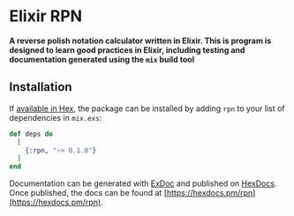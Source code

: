 # Elixir RPN

**A reverse polish notation calculator written in Elixir. This is program is designed to learn good practices in Elixir, including testing and documentation generated using the `mix` build tool**

## Installation

If [available in Hex](https://hex.pm/docs/publish), the package can be installed
by adding `rpn` to your list of dependencies in `mix.exs`:

```elixir
def deps do
  [
    {:rpn, "~> 0.1.0"}
  ]
end
```

Documentation can be generated with [ExDoc](https://github.com/elixir-lang/ex_doc)
and published on [HexDocs](https://hexdocs.pm). Once published, the docs can
be found at [https://hexdocs.pm/rpn](https://hexdocs.pm/rpn).

